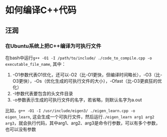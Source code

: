 # 如何编译C++代码

## 汪润

### 在Ubuntu系统上把C++编译为可执行文件

在bash中运行`g++ -O1 -I /path/to/include/ ./code_to_compile.cpp -o executable_file_name`, 其中：
1. -O1参数代表O1优化，还可以-O2（比-O1更快，但编译时间略长），-O3（比-O3更快），-Os（优化生成的可执行文件的大小），-Ofast（比-O3更疯狂的优化）
2. -I参数代表要包含的头文件目录
3. -o参数表示生成的可执行文件的名字，若省略，则默认名字为a.out

比如，`g++ -O1 -I /usr/include/eigen3/ ./eigen_learn.cpp -o eigen_learn`, 这会生成一个可执行文件，然后运行`./eigen_learn arg1 arg2 arg3`，就会执行代码，其中arg1、arg2、arg3是命令行参数，可以有多个参数，也可以没有参数
